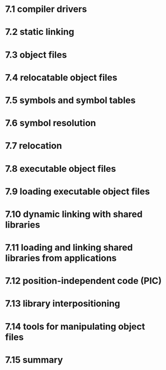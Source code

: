 
# 7.1 compiler drivers


# 7.2 static linking


# 7.3 object files


# 7.4 relocatable object files


# 7.5 symbols and symbol tables


# 7.6 symbol resolution


# 7.7 relocation


# 7.8 executable object files


# 7.9 loading executable object files


# 7.10 dynamic linking with shared libraries


# 7.11 loading and linking shared libraries from applications


# 7.12 position-independent code (PIC)


# 7.13 library interpositioning


# 7.14 tools for manipulating object files


# 7.15 summary


